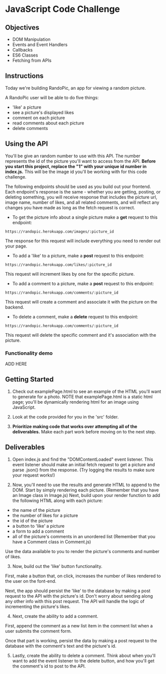 # JavaScript Code Challenge

## Objectives

- DOM Manipulation
- Events and Event Handlers
- Callbacks
- ES6 Classes
- Fetching from APIs

## Instructions

Today we're building RandoPic, an app for viewing a random picture.

A RandoPic user will be able to do five things:
  - 'like' a picture
  - see a picture's displayed likes
  - comment on each picture
  - read comments about each picture
  - delete comments

## Using the API
  You'll be give an random number to use with this API. The number represents the id of the picture you'll want to access from the API. **Before you start this project, replace the "1" with your unique id number in index.js.** This will be the image id you'll be working with for this code challenge.
  
  The following endpoints should be used as you build out your frontend.  Each endpoint's response is the same - whether you are getting, posting, or deleting something, you will receive response that includes the picture url, image name, number of likes, and all related comments, and will reflect any changes you have made as long as the fetch request is correct.

  - To get the picture info about a single picture make a **get** request to this endpoint:
  ```
  https://randopic.herokuapp.com/images/:picture_id
  ```
  The response for this request will include everything you need to render out your page.

  - To add a 'like' to a picture, make a **post** request to this endpoint:
  ```
  https://randopic.herokuapp.com/likes/:picture_id
  ```
  This request will increment likes by one for the specific picture.

  - To add a comment to a picture, make a **post** request to this endpoint:
  ```
  https://randopic.herokuapp.com/comments/:picture_id
  ```
  This request will create a comment and associate it with the picture on the backend.

  - To delete a comment, make a **delete** request to this endpoint:
  ```
  https://randopic.herokuapp.com/comments/:picture_id
  ```
  This request will delete the specific comment and it's association with the picture.

### Functionality demo
ADD HERE

## Getting Started
1. Check out examplePage.html to see an example of the HTML you'll want to generate for a photo. NOTE that examplePage.html is a static html page; you'll be dynamically rendering html for an image using JavaScript.

2. Look at the code provided for you in the 'src' folder.

3. **Prioritize making code that works over attempting all of the deliverables.** Make each part work before moving on to the next step.

## Deliverables

1. Open index.js and find the "DOMContentLoaded" event listener. This event listener should make an initial fetch request to get a picture and parse .json() from the response. (Try logging the results to make sure your request works!)

2. Now, you'll need to use the results and generate HTML to append to the DOM. Start by simply rendering each picture. (Remember that you have an Image class in Image.js) Next, build upon your render function to add the following HTML along with each picture:
  - the name of the picture
  - the number of likes for a picture
  - the id of the picture
  - a button to 'like' a picture
  - a form to add a comment
  - all of the picture's comments in an unordered list (Remember that you have a Comment class in Comment.js)

Use the data available to you to render the picture's comments and number of likes.   

3. Now, build out the 'like' button functionality.

First, make a button that, on click, increases the number of likes rendered to the user on the font-end.

Next, the app should persist the 'like' to the database by making a post request to the API with the picture's id. Don't worry about sending along any other info with this post request. The API will handle the logic of incrementing the picture's likes.

4. Next, create the ability to add a comment.

First, append the comment as a new list item in the comment list when a user submits the comment form.

Once that part is working, persist the data by making a post request to the database with the comment's text and the picture's id.

5. Lastly, create the ability to delete a comment. Think about when you'll want to add the event listener to the delete button, and how you'll get the comment's id to post to the API.

